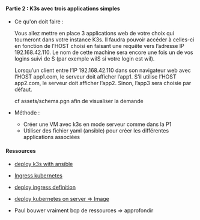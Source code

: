 #### Partie 2 : K3s avec trois applications simples

- Ce qu'on doit faire :

  Vous allez mettre en place 3 applications web de votre choix qui tourneront dans votre
  instance K3s. Il faudra pouvoir accéder à celles-ci en fonction de l’HOST choisi en faisant
  une requête vers l’adresse IP 192.168.42.110. Le nom de cette machine sera encore une
  fois un de vos logins suivi de S (par exemple wilS si votre login est wil).

  Lorsqu’un client entre l’IP 192.168.42.110 dans son navigateur web avec l’HOST
  app1.com, le serveur doit afficher l’app1. S’il utilise l’HOST app2.com, le serveur doit afficher l’app2. Sinon, l’app3 sera choisie par défaut.

  cf assets/schema.pgn afin de visualiser la demande

- Méthode :

  - Créer une VM avec k3s en mode serveur comme dans la P1
  - Utiliser des fichier yaml (ansible) pour créer les différentes applications associées

#### Ressources

- [deploy k3s with ansible](https://www.suse.com/c/rancher_blog/deploying-k3s-with-ansible/)
- [Ingress kubernetes](https://kubernetes.io/fr/docs/concepts/services-networking/ingress/)
- [deploy ingress definition](https://github.com/paulbouwer/hello-kubernetes/blob/6e9ac0e273bfdaf1f9b78501e8b046be00d44eb3/docs/deploy-with-ingress.md#deploy-ingress-definition)
- [deploy kubernetes on server => Image](https://hub.docker.com/r/paulbouwer/hello-kubernetes)

- Paul bouwer vraiment bcp de ressources => approfondir
